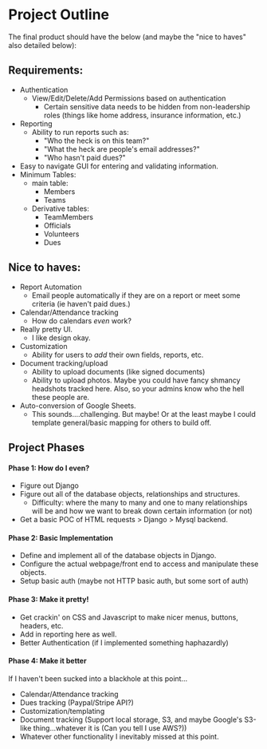 # Project Outline
The final product should have the below (and maybe the "nice to haves" also detailed below):
## Requirements:
- Authentication
  - View/Edit/Delete/Add Permissions based on authentication
    - Certain sensitive data needs to be hidden from non-leadership roles (things like home address, insurance information, etc.)
- Reporting
  - Ability to run reports such as:
    - "Who the heck is on this team?"
    - "What the heck are people's email addresses?"
    - "Who hasn't paid dues?"
- Easy to navigate GUI for entering and validating information.
- Minimum Tables:
  - main table:
    - Members
    - Teams
  - Derivative tables:
    - TeamMembers
    - Officials
    - Volunteers
    - Dues
 ## Nice to haves:
 - Report Automation
   - Email people automatically if they are on a report or meet some criteria (ie haven't paid dues.)
 - Calendar/Attendance tracking
   - How do calendars *even* work?
 - Really pretty UI.
   - I like design okay.
 - Customization
   - Ability for users to *add* their own fields, reports, etc.
 - Document tracking/upload
   - Ability to upload documents (like signed documents)
   - Ability to upload photos. Maybe you could have fancy shmancy headshots tracked here. Also, so your admins know who the hell these people are.
- Auto-conversion of Google Sheets.
  - This sounds....challenging. But maybe! Or at the least maybe I could template general/basic mapping for others to build off.
## Project Phases
#### Phase 1: How do I even?
- Figure out Django
- Figure out all of the database objects, relationships and structures.
  - Difficulty: where the many to many and one to many relationships will be and how we want to break down certain information (or not)
- Get a basic POC of HTML requests > Django > Mysql backend.
#### Phase 2: Basic Implementation
- Define and implement all of the database objects in Django.
- Configure the actual webpage/front end to access and manipulate these objects.
- Setup basic auth (maybe not HTTP basic auth, but some sort of auth)
#### Phase 3: Make it pretty!
- Get crackin' on CSS and Javascript to make nicer menus, buttons, headers, etc.
- Add in reporting here as well.
- Better Authentication (if I implemented something haphazardly)
#### Phase 4: Make it better
If I haven't been sucked into a blackhole at this point...
- Calendar/Attendance tracking
- Dues tracking (Paypal/Stripe API?)
- Customization/templating
- Document tracking (Support local storage, S3, and maybe Google's S3-like thing...whatever it is (Can you tell I use AWS?))
- Whatever other functionality I inevitably missed at this point.
